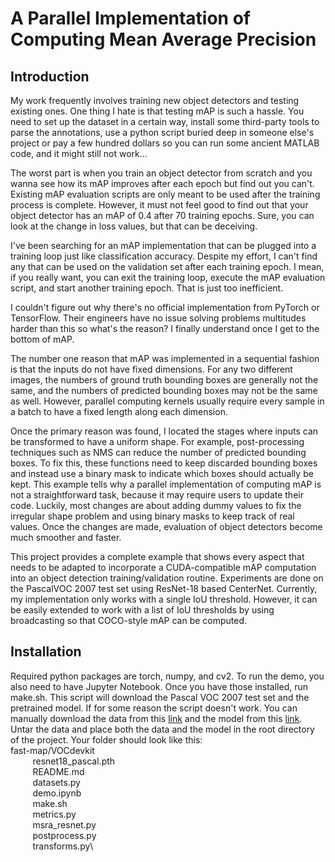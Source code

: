# A Parallel Implementation of Computing Mean Average Precision
## Introduction
My work frequently involves training new object detectors and testing existing ones. One thing I hate is that testing mAP is such a hassle. You need to set up the dataset in a certain way, install some third-party tools to parse the annotations, use a python script buried deep in someone else's project or pay a few hundred dollars so you can run some ancient MATLAB code, and it might still not work...

The worst part is when you train an object detector from scratch and you wanna see how its mAP improves after each epoch but find out you can't. Existing mAP evaluation scripts are only meant to be used after the training process is complete. However, it must not feel good to find out that your object detector has an mAP of 0.4 after 70 training epochs. Sure, you can look at the change in loss values, but that can be deceiving.

I've been searching for an mAP implementation that can be plugged into a training loop just like classification accuracy. Despite my effort, I can't find any that can be used on the validation set after each training epoch. I mean, if you really want, you can exit the training loop, execute the mAP evaluation script, and start another training epoch. That is just too inefficient.

I couldn't figure out why there's no official implementation from PyTorch or TensorFlow. Their engineers have no issue solving problems multitudes harder than this so what's the reason? I finally understand once I get to the bottom of mAP.

The number one reason that mAP was implemented in a sequential fashion is that the inputs do not have fixed dimensions. For any two different images, the numbers of ground truth bounding boxes are generally not the same, and the numbers of predicted bounding boxes may not be the same as well. However, parallel computing kernels usually require every sample in a batch to have a fixed length along each dimension.

Once the primary reason was found, I located the stages where inputs can be transformed to have a uniform shape. For example, post-processing techniques such as NMS can reduce the number of predicted bounding boxes. To fix this, these functions need to keep discarded bounding boxes and instead use a binary mask to indicate which boxes should actually be kept. This example tells why a parallel implementation of computing mAP is not a straightforward task, because it may require users to update their code. Luckily, most changes are about adding dummy values to fix the irregular shape problem and using binary masks to keep track of real values. Once the changes are made, evaluation of object detectors become much smoother and faster.

This project provides a complete example that shows every aspect that needs to be adapted to incorporate a CUDA-compatible mAP computation into an object detection training/validation routine. Experiments are done on the PascalVOC 2007 test set using ResNet-18 based CenterNet. Currently, my implementation only works with a single IoU threshold. However, it can be easily extended to work with a list of IoU thresholds by using broadcasting so that COCO-style mAP can be computed.

## Installation
Required python packages are torch, numpy, and cv2. To run the demo, you also need to have Jupyter Notebook. Once you have those installed, run make.sh. This script will download the Pascal VOC 2007 test set and the pretrained model. If for some reason the script doesn't work. You can manually download the data from this [link](http://host.robots.ox.ac.uk/pascal/VOC/voc2007/VOCtest_06-Nov-2007.tar) and the model from this [link](https://drive.google.com/file/d/1ZGyOpyN0ho64pEUZxAsMskK3zprNOAFg/view?usp=sharing). Untar the data and place both the data and the model in the root directory of the project. Your folder should look like this:\
fast-map/VOCdevkit\
&nbsp;&nbsp;&nbsp;&nbsp;&nbsp;&nbsp;&nbsp;&nbsp;&nbsp;resnet18_pascal.pth\
&nbsp;&nbsp;&nbsp;&nbsp;&nbsp;&nbsp;&nbsp;&nbsp;&nbsp;README.md\
&nbsp;&nbsp;&nbsp;&nbsp;&nbsp;&nbsp;&nbsp;&nbsp;&nbsp;datasets.py\
&nbsp;&nbsp;&nbsp;&nbsp;&nbsp;&nbsp;&nbsp;&nbsp;&nbsp;demo.ipynb\
&nbsp;&nbsp;&nbsp;&nbsp;&nbsp;&nbsp;&nbsp;&nbsp;&nbsp;make.sh\
&nbsp;&nbsp;&nbsp;&nbsp;&nbsp;&nbsp;&nbsp;&nbsp;&nbsp;metrics.py\
&nbsp;&nbsp;&nbsp;&nbsp;&nbsp;&nbsp;&nbsp;&nbsp;&nbsp;msra_resnet.py\
&nbsp;&nbsp;&nbsp;&nbsp;&nbsp;&nbsp;&nbsp;&nbsp;&nbsp;postprocess.py\
&nbsp;&nbsp;&nbsp;&nbsp;&nbsp;&nbsp;&nbsp;&nbsp;&nbsp;transforms.py\
